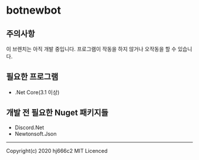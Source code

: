 # botnewbot

## 주의사항
이 브렌치는 아직 개발 중입니다. 프로그램이 작동을 하지 않거나 오작동을 할 수 있습니다.

## 필요한 프로그램
* .Net Core(3.1 이상)
 
## 개발 전 필요한 Nuget 패키지들
* Discord.Net
* Newtonsoft.Json
***
Copyright(c) 2020 hj666c2 MIT Licenced
